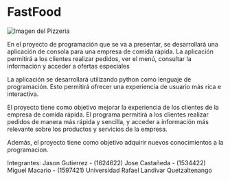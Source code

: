 # FastFood

![Imagen del Pizzeria]([https://play-lh.googleusercontent.com/fOCRdyEqpspMBxvjbrZy_EdYFFYnO7K-01_DOzcH72cQBx1kjkb3OK2V7LOkmGiPQkRB=w526-h296-rw](https://www.instagram.com/p/Czcx9EQuly9/))


En el proyecto de programación que se va a presentar, se desarrollará una aplicación de consola para una empresa de comida rápida.
La aplicación permitirá a los clientes realizar pedidos, ver el menú, consultar la información y acceder a ofertas especiales

La aplicación se desarrollará utilizando python como lenguaje de programación. 
Esto permitirá ofrecer una experiencia de usuario más rica e interactiva.

El proyecto tiene como objetivo mejorar la experiencia de los clientes de la empresa de comida rápida.
El programa permitirá a los clientes realizar pedidos de manera más rápida y sencilla, y acceder a información más relevante sobre los productos y servicios de la empresa.

Además, el proyecto tiene como objetivo adquirir nuevos conocimientos a la programacion.

Integrantes:
Jason Gutierrez - (1624622)
Jose Castañeda - (1534422)
Miguel Macario - (1597421)
Universidad Rafael Landivar Quetzaltenango
